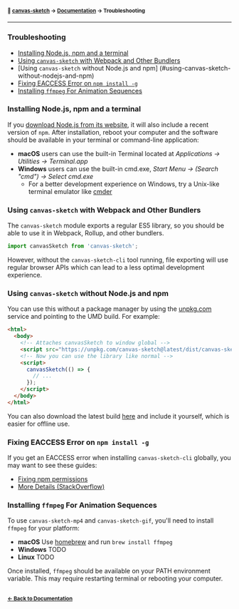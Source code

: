 #### <sup>:closed_book: [canvas-sketch](../README.md) → [Documentation](./README.md) → Troubleshooting</sup>

---

### Troubleshooting

- [Installing Node.js, npm and a terminal](#installing-nodejs-npm-and-a-terminal)
- [Using `canvas-sketch` with Webpack and Other Bundlers](#using-canvas-sketch-with-webpack-and-other-bundlers)
- [Using `canvas-sketch` without Node.js and npm]
(#using-canvas-sketch-without-nodejs-and-npm)
- [Fixing EACCESS Error on `npm install -g`](#fixing-eaccess-error-on-npm-install--g)
- [Installing `ffmpeg` For Animation Sequences](#installing-ffmpeg-for-animation-sequences)

### Installing Node.js, npm and a terminal

If you [download Node.js from its website](https://nodejs.org/en/download/), it will also include a recent version of `npm`. After installation, reboot your computer and the software should be available in your terminal or command-line application:

- **macOS** users can use the built-in Terminal located at *Applications → Utilities → Terminal.app*
- **Windows** users can use the built-in cmd.exe, *Start Menu → (Search "cmd") → Select cmd.exe*
  - For a better development experience on Windows, try a Unix-like terminal emulator like [cmder](http://cmder.net/)

### Using `canvas-sketch` with Webpack and Other Bundlers

The `canvas-sketch` module exports a regular ES5 library, so you should be able to use it in Webpack, Rollup, and other bundlers.

```js
import canvasSketch from 'canvas-sketch';
```

However, without the `canvas-sketch-cli` tool running, file exporting will use regular browser APIs which can lead to a less optimal development experience.

### Using `canvas-sketch` without Node.js and npm

You can use this without a package manager by using the [unpkg.com](https://unpkg.com/) service and pointing to the UMD build. For example:

```html
<html>
  <body>
    <!-- Attaches canvasSketch to window global -->
    <script src="https://unpkg.com/canvas-sketch@latest/dist/canvas-sketch.umd.js"></script>
    <!-- Now you can use the library like normal -->
    <script>
      canvasSketch(() => {
        // ...
      });
    </script>
  </body>
</html>
```

You can also download the latest build [here](https://unpkg.com/canvas-sketch@latest/dist/canvas-sketch.umd.js) and include it yourself, which is easier for offline use.

### Fixing EACCESS Error on `npm install -g`

If you get an EACCESS error when installing `canvas-sketch-cli` globally, you may want to see these guides:

- [Fixing npm permissions](https://docs.npmjs.com/getting-started/fixing-npm-permissions#option-1-change-the-permission-to-npms-default-directory)
- [More Details (StackOverflow)](https://stackoverflow.com/questions/16151018/npm-throws-error-without-sudo)

### Installing `ffmpeg` For Animation Sequences

To use `canvas-sketch-mp4` and `canvas-sketch-gif`, you'll need to install `ffmpeg` for your platform:

- **macOS** Use [homebrew](https://brew.sh/) and run `brew install ffmpeg`
- **Windows** TODO
- **Linux** TODO

Once installed, `ffmpeg` should be available on your PATH environment variable. This may require restarting terminal or rebooting your computer.

## 

#### <sup>[← Back to Documentation](./README.md)

<!--
### Using `ffmpeg` manually and with custom commands

The `canvas-sketch-gif` tool is a thin wrapper around a command that looks like this, with configurable size and fps:

```sh
ffmpeg -r 24 -i %03d.png -y -vf \
  fps=24,scale=256:-1:flags=lanczos,palettegen \
  output_palette.png && ffmpeg -i tmp/%03d.png \
  -i output_palette.png -y -filter_complex \
  "fps=24,scale=256:-1:flags=lanczos[x];[x][1:v]paletteuse" \
  output.gif
```

And the `canvas-sketch-mp4` roughly translates to:

```sh
ffmpeg -framerate 24 -i %03d.png -y -c:v libx264 -profile:v high -crf 20 -pix_fmt yuv420p output.mp4
```
-->